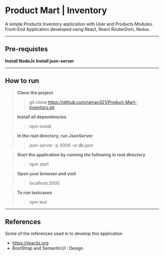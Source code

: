 # Product Mart | Inventory

A simple Products Inventory application with User and Products Modules.
Front-End Application developed using React, React RouterDom, Redux.
 
---

## Pre-requistes

**Install NodeJs**
**Install json-server**

---

## How to run

> **Clone the project** 
>>git clone https://github.com/raman321/Product-Mart-Inventory.git

>**Install all dependencies**
>>npm install 

>**In the root directory, run JsonServer**
>> json-server -p 4000 -w db.json

>**Start the application by running the following in root directory**
>> npm start

>**Open your browser and visit**
>>localhost:3000

>**To run testcases**
>>npm test
---

## References

Some of the references used in to develop this application
  - https://reactjs.org
  - BootStrap and SemanticUI : Design